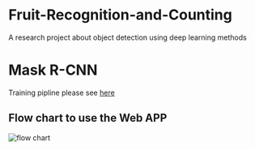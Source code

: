 # Fruit-Recognition-and-Counting
A research project about object detection using deep learning methods
# Mask R-CNN
Training pipline please see [here]()
## Flow chart to use the Web APP
![flow chart](https://github.com/HaochenQ/Fruit-Recognition-and-Counting/blob/master/web-app/Screen%20Shot%202020-02-24%20at%201.48.41%20pm.png)
